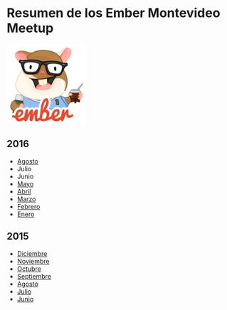 # Resumen de los Ember Montevideo Meetup

![Tomster Uruguay](./tomster.jpg)

## 2016

* [Agosto](./2016-08/README.md)
* Julio
* Junio
* [Mayo](./2016-05/README.md)
* [Abril](./2016-04/README.md)
* [Marzo](./2016-03/README.md)
* [Febrero](./2016-02/README.md)
* [Enero](./2016-01/README.md)

## 2015

* [Diciembre](./2015-12/README.md)
* [Noviembre](./2015-11/README.md)
* [Octubre](./2015-10/README.md)
* [Septiembre](./2015-09/README.md)
* [Agosto](./2015-08/README.md)
* [Julio](./2015-07/README.md)
* [Junio](./2015-06/README.md)
